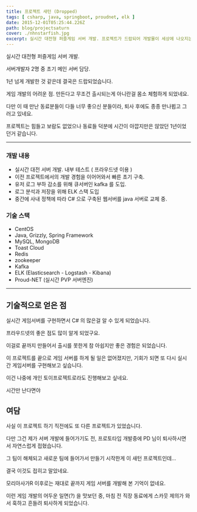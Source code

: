 ```yaml
---
title: 프로젝트 새턴 (Dropped)
tags: [ csharp, java, springboot, proudnet, elk ]
date: 2015-12-01T05:25:44.226Z
path: blog/projectsaturn
cover: ./nhnstarfish.jpg
excerpt: 실시간 대전형 퍼즐게임 서버 개발. 프로젝트가 드랍되어 개발물이 세상에 나오지는 못하였으나, 개발과정에서 많은 경험을 얻을 수 있었습니다. (NHN, 2014~2015)
---
```


실시간 대전형 퍼즐게임 서버 개발.

서버개발자 2명 중 초기 메인 서버 담당.

1년 넘게 개발한 것 같은데 결국은 드랍되었습니다.

게임 개발의 어려운 점. 만든다고 무조건 출시되는게 아니란걸 몸소 체험하게 되었네요.

다만 이 때 만난 동료분들이 다들 너무 좋으신 분들이라, 퇴사 후에도 종종 만나뵙고 그러고 있네요.

프로젝트는 힘들고 보람도 없었으나 동료들 덕분에 시간이 아깝지만은 않았던 1년이었던거 같습니다.

----

### 개발 내용

- 실시간 대전 서버 개발. 내부 테스트 ( 프라우드넷 이용 )
- 이전 프로젝트에서의 개발 경험을 이어어와서 빠른 초기 구축.
- 유저 로그 부하 감소를 위해 큐서버인 kafka 를 도입.
- 로그 분석과 저장을 위해 ELK 스택 도입
- 중간에 사내 정책에 따라 C# 으로 구축된 웹서버를 java 서버로 교체 중.

### 기술 스택

- CentOS
- Java, Grizzly, Spring Framework
- MySQL, MongoDB
- Toast Cloud 
- Redis
- zookeeper
- Kafka
- ELK (Elasticsearch - Logstash - Kibana)
- Proud-NET (실시간 PVP 서버엔진)


----

## 기술적으로 얻은 점 

실시간 게임서버를 구현하면서 C# 의 많은걸 알 수 있게 되었습니다.

프라우드넷의 좋은 점도 많이 알게 되었구요.

이걸로 끝까지 만들어서 출시를 못한게 참 아쉽지만 좋은 경험은 되었습니다.

이 프로젝트를 끝으로 게임 서버를 하게 될 일은 없어졌지만, 기회가 되면 또 다시 실시간 게임서버를 구현해보고 싶습니다.

이건 나중에 개인 토이프로젝트로라도 진행해보고 싶네요.

시간만 난다면야


## 여담

사실 이 프로젝트 하기 직전에도 또 다른 프로젝트가 있었습니다.

다만 그건 제가 서버 개발에 들어가기도 전, 프로토타입 개발중에 PD 님이 퇴사하시면서 자연스럽게 접혔습니다. 

그 팀이 해체되고 새로운 팀에 들어가서 만들기 시작한게 이 새턴 프로젝트인데...

결국 이것도 접히고 말았네요.

모리아사가R 이후로는 재대로 끝까지 게임 서버를 개발해 본 기억이 없네요.

이런 게임 개발의 어두운 일면(?) 을 맛보던 중, 마침 전 직장 동료에게 스카웃 제의가 와서 훅하고 흔들려 퇴사하게 되었습니다. 


